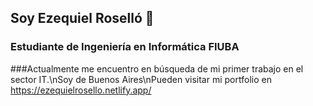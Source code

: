 ## Soy Ezequiel Roselló 👋
### Estudiante de Ingeniería en Informática FIUBA

###Actualmente me encuentro en búsqueda de mi primer trabajo en el sector IT.\nSoy de Buenos Aires\nPueden visitar mi portfolio en https://ezequielrosello.netlify.app/

<!--
**ezerosello/ezerosello** is a ✨ _special_ ✨ repository because its `README.md` (this file) appears on your GitHub profile.

Here are some ideas to get you started:

- 🔭 I’m currently working on ...
- 🌱 I’m currently learning ...
- 👯 I’m looking to collaborate on ...
- 🤔 I’m looking for help with ...
- 💬 Ask me about ...
- 📫 How to reach me: ...
- 😄 Pronouns: ...
- ⚡ Fun fact: ...
-->
